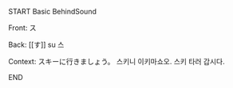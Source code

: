 START
Basic BehindSound

Front:
ス


Back:
[[す]] su 스


Context:
スキーに行きましょう。 
스키니 이키마쇼오. 
스키 타러 갑시다.  

<!--ID: 1746171193112-->
END